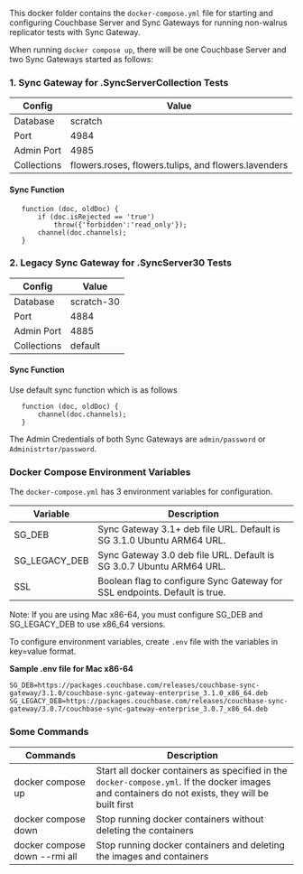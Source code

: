 This docker folder contains the `docker-compose.yml` file for starting and configuring Couchbase Server and Sync Gateways for running non-walrus replicator tests with Sync Gateway.

When running `docker compose up`, there will be one Couchbase Server and two Sync Gateways started as follows:

### 1. Sync Gateway for .SyncServerCollection Tests

 | Config      | Value       |
 | ----------- | ----------- |
 | Database    | scratch     |
 | Port        | 4984        |
 | Admin Port  | 4985        |
 | Collections | flowers.roses, flowers.tulips, and flowers.lavenders |

 #### Sync Function
 ```JS
    function (doc, oldDoc) { 
        if (doc.isRejected == 'true') 
            throw({'forbidden':'read_only'}); 
        channel(doc.channels); 
    }
 ``` 

### 2. Legacy Sync Gateway for .SyncServer30 Tests

 | Config      | Value       |
 | ----------- | ----------- |
 | Database    | scratch-30  |
 | Port        | 4884        |
 | Admin Port  | 4885        |
 | Collections | default     |

 #### Sync Function

 Use default sync function which is as follows
 ```JS
    function (doc, oldDoc) {
        channel(doc.channels); 
    }
 ``` 

The Admin Credentials of both Sync Gateways are `admin/password` or `Administrtor/password`.

### Docker Compose Environment Variables

The `docker-compose.yml` has 3 environment variables for configuration.

 | Variable      |   Description  |
 | ------------- | -------------- |
 | SG_DEB        | Sync Gateway 3.1+ deb file URL. Default is SG 3.1.0 Ubuntu ARM64 URL.      |
 | SG_LEGACY_DEB | Sync Gateway 3.0 deb file URL. Default is SG 3.0.7 Ubuntu ARM64 URL.       |
 | SSL           | Boolean flag to configure Sync Gateway for SSL endpoints. Default is true. |

 Note: If you are using Mac x86-64, you must configure SG_DEB and SG_LEGACY_DEB to use x86_64 versions. 

 To configure environment variables, create `.env` file with the variables in key=value format.

 **Sample .env file for Mac x86-64**
```
SG_DEB=https://packages.couchbase.com/releases/couchbase-sync-gateway/3.1.0/couchbase-sync-gateway-enterprise_3.1.0_x86_64.deb
SG_LEGACY_DEB=https://packages.couchbase.com/releases/couchbase-sync-gateway/3.0.7/couchbase-sync-gateway-enterprise_3.0.7_x86_64.deb
```

### Some Commands

 |      Commands       |   Description  |
 | ------------------- | -------------- |
 | docker compose up   | Start all docker containers as specified in the `docker-compose.yml`. If the docker images and containers do not exists, they will be built first |
 | docker compose down | Stop running docker containers without deleting the containers |
 | docker compose down --rmi all | Stop running docker containers and deleting the images and containers |